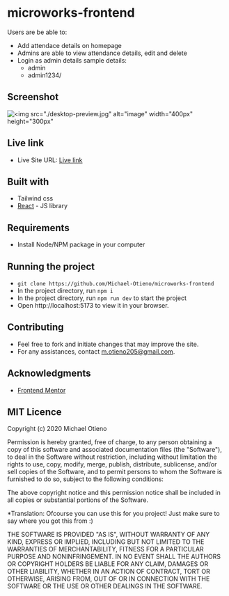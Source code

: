 # microworks-frontend

Users are be able to:

- Add attendace details on homepage
- Admins are able to view attendance details, edit and delete
- Login as admin details sample details: 
    - admin
    - admin1234/

## Screenshot

![<img src="./desktop-preview.jpg" alt="image" width="400px" height="300px"](./desktop-preview.jpg)
<!-- ![<img src="./mobile-design-detail-dark.jpg" alt="image" width="500px" height="400px"](./mobile-design-detail-dark.jpg) -->

## Live link

- Live Site URL: [Live link](https://microworks-frontend.vercel.app/home)

## Built with

- Tailwind css
- [React](https://reactjs.org/) - JS library

## Requirements
- Install Node/NPM package in your computer

## Running the project

- `git clone https://github.com/Michael-Otieno/microworks-frontend`
- In the project directory, run `npm i`
- In the project directory, run `npm run dev` to start the project
- Open http://localhost:5173 to view it in your browser.


## Contributing
- Feel free to fork and initiate changes that may improve the site.
- For any assistances, contact m.otieno205@gmail.com.


## Acknowledgments
- [Frontend Mentor](frontendmentor.io/challenges)

## MIT Licence
Copyright (c) 2020 Michael Otieno

Permission is hereby granted, free of charge, to any person obtaining a copy of this software and associated documentation files (the "Software"), to deal in the Software without restriction, including without limitation the rights to use, copy, modify, merge, publish, distribute, sublicense, and/or sell copies of the Software, and to permit persons to whom the Software is furnished to do so, subject to the following conditions:

The above copyright notice and this permission notice shall be included in all copies or substantial portions of the Software.

*Translation: Ofcourse you can use this for you project! Just make sure to say where you got this from :)

THE SOFTWARE IS PROVIDED "AS IS", WITHOUT WARRANTY OF ANY KIND, EXPRESS OR IMPLIED, INCLUDING BUT NOT LIMITED TO THE WARRANTIES OF MERCHANTABILITY, FITNESS FOR A PARTICULAR PURPOSE AND NONINFRINGEMENT. IN NO EVENT SHALL THE AUTHORS OR COPYRIGHT HOLDERS BE LIABLE FOR ANY CLAIM, DAMAGES OR OTHER LIABILITY, WHETHER IN AN ACTION OF CONTRACT, TORT OR OTHERWISE, ARISING FROM, OUT OF OR IN CONNECTION WITH THE SOFTWARE OR THE USE OR OTHER DEALINGS IN THE SOFTWARE.

